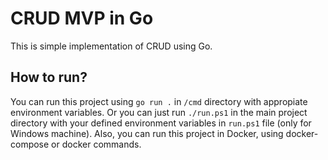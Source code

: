 # CRUD MVP in Go
This is simple implementation of CRUD using Go.

## How to run?
You can run this project using `go run .` in `/cmd` directory with appropiate environment variables. Or you can just run `./run.ps1` in the main project directory with your defined environment variables in `run.ps1` file (only for Windows machine). Also, you can run this project in Docker, using docker-compose or docker commands.